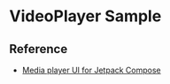 # VideoPlayer Sample

## Reference
- [Media player UI for Jetpack Compose](https://github.com/fengdai/compose-media)
